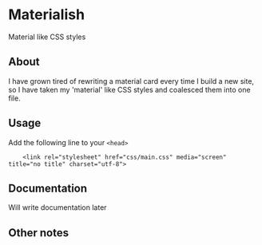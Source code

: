 # Materialish
Material like CSS styles
## About
I have grown tired of rewriting a material card every time I build a new site, so
I have taken my 'material' like CSS styles and coalesced them into one file.
## Usage
Add the following line to your ```<head>```

```
    <link rel="stylesheet" href="css/main.css" media="screen" title="no title" charset="utf-8">
```
## Documentation
Will write documentation later

## Other notes
